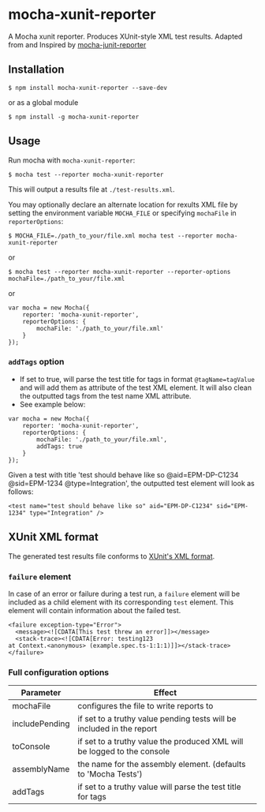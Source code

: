 # mocha-xunit-reporter
A Mocha xunit reporter. Produces XUnit-style XML test results.
Adapted from and Inspired by [mocha-junit-reporter](https://github.com/michaelleeallen/mocha-junit-reporter)

## Installation
```
$ npm install mocha-xunit-reporter --save-dev
```
or as a global module
```
$ npm install -g mocha-xunit-reporter
```

## Usage
Run mocha with `mocha-xunit-reporter`:
```
$ mocha test --reporter mocha-xunit-reporter
```
This will output a results file at `./test-results.xml`.

You may optionally declare an alternate location for rexults XML file by setting the environment variable `MOCHA_FILE` or specifying `mochaFile` in `reporterOptions`:
```
$ MOCHA_FILE=./path_to_your/file.xml mocha test --reporter mocha-xunit-reporter
```
or
```
$ mocha test --reporter mocha-xunit-reporter --reporter-options mochaFile=./path_to_your/file.xml
```
or
```
var mocha = new Mocha({
    reporter: 'mocha-xunit-reporter',
    reporterOptions: {
        mochaFile: './path_to_your/file.xml'
    }
});
```

### `addTags` option
- If set to true, will parse the test title for tags in format `@tagName=tagValue` and will add them as attribute of the test XML element. It will also clean the outputted tags from the test name XML attribute.
- See example below:
```
var mocha = new Mocha({
    reporter: 'mocha-xunit-reporter',
    reporterOptions: {
        mochaFile: './path_to_your/file.xml',
        addTags: true
    }
});
```
Given a test with title 'test should behave like so @aid=EPM-DP-C1234 @sid=EPM-1234 @type=Integration', the outputted test element will look as follows:
```
<test name="test should behave like so" aid="EPM-DP-C1234" sid="EPM-1234" type="Integration" />
```

## XUnit XML format
The generated test results file conforms to [XUnit's XML format](https://xunit.net/docs/format-xml-v2).

### `failure` element
In case of an error or failure during a test run, a `failure` element will be included as a child element with its corresponding `test` element. This element will contain information about the failed test.

```
<failure exception-type="Error">
  <message><![CDATA[This test threw an error]]></message>
  <stack-trace><![CDATA[Error: testing123
at Context.<anonymous> (example.spec.ts-1:1:1)]]></stack-trace>
</failure>
```

### Full configuration options

| Parameter | Effect |
| --------- | ------ |
| mochaFile | configures the file to write reports to |
| includePending | if set to a truthy value pending tests will be included in the report |
| toConsole | if set to a truthy value the produced XML will be logged to the console |
| assemblyName | the name for the assembly element. (defaults to 'Mocha Tests') |
| addTags | if set to a truthy value will parse the test title for tags |
